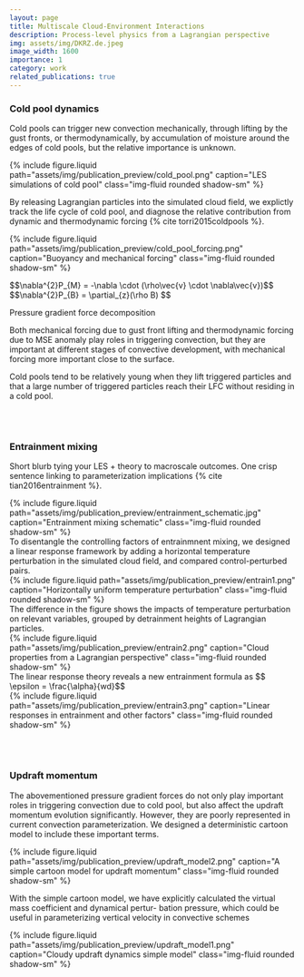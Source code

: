 ```yaml
---
layout: page
title: Multiscale Cloud-Environment Interactions
description: Process-level physics from a Lagrangian perspective
img: assets/img/DKRZ.de.jpeg
image_width: 1600
importance: 1
category: work
related_publications: true
---
```


### Cold pool dynamics

Cold pools can trigger new convection mechanically, through lifting by the gust fronts, or thermodynamically, by accumulation of moisture around the edges of cold pools, but the relative importance is unknown. 

<div class="row justify-content-center my-3">
  <div class="col-md-8 text-center">
    {% include figure.liquid
       path="assets/img/publication_preview/cold_pool.png"
       caption="LES simulations of cold pool"
       class="img-fluid rounded shadow-sm"
    %}
  </div>
</div>

By releasing Lagrangian particles into the simulated cloud field, we explictly track the life cycle of cold pool, and diagnose the relative contribution from dynamic and thermodynamic forcing {% cite torri2015coldpools %}.

<div class="row align-items-center my-3">
  <div class="col-md-8 text-center">
    {% include figure.liquid
       path="assets/img/publication_preview/cold_pool_forcing.png"
       caption="Buoyancy and mechanical forcing"
       class="img-fluid rounded shadow-sm"
    %}
  </div>

  <div class="col-md-4 d-flex align-items-center justify-content-center">
    <p class="text-center">
      $$\nabla^{2}P_{M} = -\nabla \cdot (\rho\vec{v} \cdot \nabla\vec{v})$$
      $$\nabla^{2}P_{B} = \partial_{z}(\rho B) $$
    </p>
    <p class="small text-muted text-center">Pressure gradient force decomposition</p>
  </div>
</div>

Both mechanical forcing due to gust front lifting and thermodynamic forcing due to MSE anomaly play roles in triggering convection, but they are important at different stages of convective development, with mechanical forcing more important close to the surface. 

Cold pools tend to be relatively young when they lift triggered particles and that a large number of triggered particles reach their LFC without residing in a cold pool.

<br><br>

### Entrainment mixing

Short blurb tying your LES + theory to macroscale outcomes. One crisp sentence linking to parameterization implications {% cite tian2016entrainment %}.

<div class="row justify-content-center my-3">
  <div class="col-md-8 text-center">
    {% include figure.liquid
       path="assets/img/publication_preview/entrainment_schematic.jpg"
       caption="Entrainment mixing schematic"
       class="img-fluid rounded shadow-sm"
    %}
  </div>
</div>
To disentangle the controlling factors of entrainmnent mixing, we designed a linear response framework by adding a horizontal temperature perturbation in the simulated cloud field, and compared control-perturbed pairs. 
<div class="row justify-content-center my-3">
  <div class="col-md-8 text-center">
    {% include figure.liquid
       path="assets/img/publication_preview/entrain1.png"
       caption="Horizontally uniform temperature perturbation"
       class="img-fluid rounded shadow-sm"
    %}
  </div>
</div>
The difference in the figure shows the impacts of temperature perturbation on relevant variables, grouped by detrainment heights of Lagrangian particles. 
<div class="row justify-content-center my-3">
  <div class="col-md-8 text-center">
    {% include figure.liquid
       path="assets/img/publication_preview/entrain2.png"
       caption="Cloud properties from a Lagrangian perspective"
       class="img-fluid rounded shadow-sm"
    %}
  </div>
</div>
The linear response theory reveals a new entrainment formula as $$ \epsilon = \frac{\alpha}{wd}$$
<div class="row justify-content-center my-3">
  <div class="col-md-8 text-center">
    {% include figure.liquid
       path="assets/img/publication_preview/entrain3.png"
       caption="Linear responses in entrainment and other factors"
       class="img-fluid rounded shadow-sm"
    %}
  </div>
</div>

<br><br>


### Updraft momentum

The abovementioned pressure gradient forces do not only play important roles in triggering convection due to cold pool, but also affect the updraft momentum evolution significantly. However, they are poorly represented in current convection parameterization. We designed a deterministic cartoon model to include these important terms. 

<div class="row justify-content-center my-3">
  <div class="col-md-6 text-center">
    {% include figure.liquid
       path="assets/img/publication_preview/updraft_model2.png"
       caption="A simple cartoon model for updraft momentum"
       class="img-fluid rounded shadow-sm"
    %}
  </div>
</div>

With the simple cartoon model, we have explicitly calculated the virtual mass coefficient and dynamical pertur- bation pressure, which could be useful in parameterizing vertical velocity in convective schemes

<div class="row justify-content-center my-3">
  <div class="col-md-8 text-center">
    {% include figure.liquid
       path="assets/img/publication_preview/updraft_model1.png"
       caption="Cloudy updraft dynamics simple model"
       class="img-fluid rounded shadow-sm"
    %}
  </div>
</div>
<br><br>

